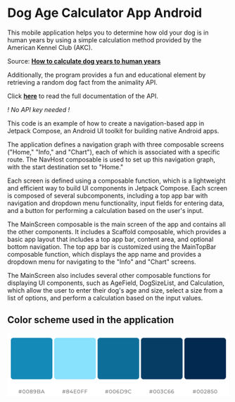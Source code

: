 # Dog Age Calculator App Android

This mobile application helps you to determine how old your dog is in human years by using a simple calculation method provided by the American Kennel Club (AKC).

Source: **[How to calculate dog years to human years](https://www.akc.org/expert-advice/health/how-to-calculate-dog-years-to-human-years/)**

Additionally, the program provides a fun and educational element by retrieving a random dog fact from the animality API.

Click **[here](https://animality.xyz/)** to read the full documentation of the API.

_! No API key needed !_

This code is an example of how to create a navigation-based app in Jetpack Compose, an Android UI toolkit for building native Android apps.

The application defines a navigation graph with three composable screens ("Home," "Info," and "Chart"), each of which is associated with a specific route. The NavHost composable is used to set up this navigation graph, with the start destination set to "Home."

Each screen is defined using a composable function, which is a lightweight and efficient way to build UI components in Jetpack Compose. Each screen is composed of several subcomponents, including a top app bar with navigation and dropdown menu functionality, input fields for entering data, and a button for performing a calculation based on the user's input.

The MainScreen composable is the main screen of the app and contains all the other components. It includes a Scaffold composable, which provides a basic app layout that includes a top app bar, content area, and optional bottom navigation. The top app bar is customized using the MainTopBar composable function, which displays the app name and provides a dropdown menu for navigating to the "Info" and "Chart" screens.

The MainScreen also includes several other composable functions for displaying UI components, such as AgeField, DogSizeList, and Calculation, which allow the user to enter their dog's age and size, select a size from a list of options, and perform a calculation based on the input values.

## Color scheme used in the application
![colorscheme](colorscheme.png)
